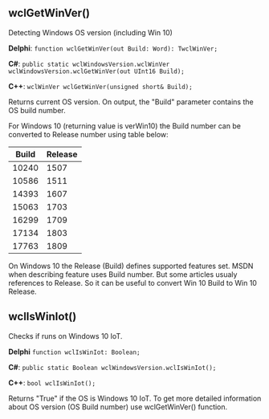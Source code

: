 ## wclGetWinVer()

Detecting Windows OS version (including Win 10)

**Delphi**: `function wclGetWinVer(out Build: Word): TwclWinVer;`

**C#**: `public static wclWindowsVersion.wclWinVer wclWindowsVersion.wclGetWinVer(out UInt16 Build);`

**C++**: `wclWinVer wclGetWinVer(unsigned short& Build);`

Returns current OS version.
On output, the "Build" parameter contains the OS build number.

For Windows 10 (returning value is verWin10) the Build number can be converted to Release number using table below:

| Build | Release |
| ----- | ------- |
| 10240 |   1507  |
| 10586 |   1511  |
| 14393 |   1607  |
| 15063 |   1703  |
| 16299 |   1709  |
| 17134 |   1803  |
| 17763 |   1809  |

On Windows 10 the Release (Build) defines supported features set. MSDN when describing feature uses Build number.
But some articles usualy references to Release. So it can be useful to convert Win 10 Build to Win 10 Release.

## wclIsWinIot()

Checks if  runs on Windows 10 IoT.

**Delphi** `function wclIsWinIot: Boolean;`

**C#**: `public static Boolean wclWindowsVersion.wclIsWinIot();`

**C++**: `bool wclIsWinIot();`

Returns "True" if the OS is Windows 10 IoT. To get more detailed information about OS version (OS Build number)
use wclGetWinVer() function.

